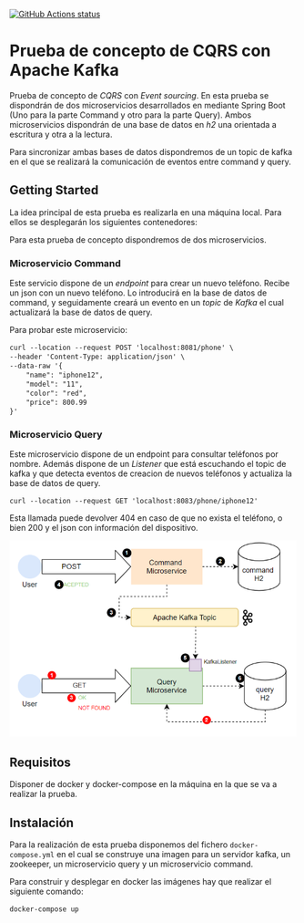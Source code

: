<p align="left">
  <a href="https://github.com/drubioa/demo-cqrs-kafka/actions"><img alt="GitHub Actions status" src="https://github.com/actions/setup-java/workflows/Main%20workflow/badge.svg"></a>
</p>


# Prueba de concepto de CQRS con Apache Kafka

Prueba de concepto de *CQRS* con *Event sourcing*. En esta prueba se dispondrán de dos microservicios desarrollados en mediante Spring Boot (Uno para la parte Command y otro para la parte Query). Ambos microservicios dispondrán de una base de datos en *h2* una orientada a escritura y otra a la lectura.

Para sincronizar ambas bases de datos dispondremos de un topic de kafka en el que se realizará la comunicación de eventos entre command y query.

## Getting Started

La idea principal de esta prueba es realizarla en una máquina local. Para ellos se desplegarán los siguientes contenedores:

Para esta prueba de concepto dispondremos de dos microservicios.

### Microservicio Command
Este servicio dispone de un *endpoint* para crear un nuevo teléfono. Recibe un json con un nuevo teléfono. Lo introducirá en la base de datos de command, y seguidamente creará un evento en un *topic* de *Kafka* el cual actualizará la base de datos de query.

Para probar este microservicio:

```
curl --location --request POST 'localhost:8081/phone' \
--header 'Content-Type: application/json' \
--data-raw '{
    "name": "iphone12",
    "model": "11",
    "color": "red",
    "price": 800.99
}'
```

### Microservicio Query
Este microservicio dispone de un endpoint para consultar teléfonos por nombre.
Además dispone de un *Listener* que está escuchando el topic de kafka y que detecta eventos de creacion de nuevos teléfonos y actualiza la base de datos de query.

```
curl --location --request GET 'localhost:8083/phone/iphone12'
```

Esta llamada puede devolver 404 en caso de que no exista el teléfono, o bien 200 y el json con información del dispositivo.

![Screenshot](resources/diagram.png)

## Requisitos

Disponer de docker y docker-compose en la máquina en la que se va a realizar la prueba.

## Instalación

Para la realización de esta prueba disponemos del fichero `docker-compose.yml` en el cual se construye una imagen para un servidor kafka, un zookeeper, un microservicio query y un microservicio command.

Para construir y desplegar en docker las imágenes hay que realizar el siguiente comando:

```bash
docker-compose up
```

